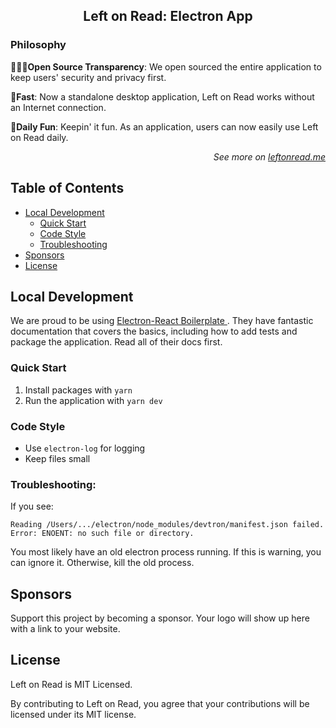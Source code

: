 <h2 align="center">Left on Read: Electron App</h2>

### Philosophy

**👩🏻‍💻Open Source Transparency**: We open sourced the entire application to keep users' security and privacy first.

**🚀Fast**: Now a standalone desktop application, Left on Read works without an Internet connection.

**🤪Daily Fun**: Keepin' it fun. As an application, users can now easily use Left on Read daily.

<p align="right"><em>See more on <a href="https://leftonread.me/">leftonread.me</a></em></p>

## Table of Contents

- [Local Development](#local-development)
  - [Quick Start](#quick-start)
  - [Code Style](#code-style)
  - [Troubleshooting](#troubleshooting)
- [Sponsors](#sponsors)
- [License](#license)

## Local Development

<!-- TODO: move all of this to a CONTRIBUTING.md -->

We are proud to be using [Electron-React Boilerplate
](https://electron-react-boilerplate.js.org/). They have fantastic documentation that covers the basics, including how to add tests and package the application. Read all of their docs first.

### Quick Start

1. Install packages with `yarn`
2. Run the application with `yarn dev`

### Code Style

- Use `electron-log` for logging
- Keep files small

### Troubleshooting:

If you see:

```
Reading /Users/.../electron/node_modules/devtron/manifest.json failed.
Error: ENOENT: no such file or directory.
```

You most likely have an old electron process running. If this is warning, you can ignore it. Otherwise, kill the old process.

## Sponsors

Support this project by becoming a sponsor. Your logo will show up here with a link to your website.

## License

Left on Read is MIT Licensed.

By contributing to Left on Read, you agree that your contributions will be licensed under its MIT license.
